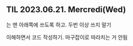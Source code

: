 ## TIL 2023.06.21. Mercredi(Wed)

<script></script>는 맨 아래쪽에 쓰도록 하고. 두번 이상 쓰지 말기

이해하면서 코드 작성하기. 마구잡이로 따라치는 거 안됨

